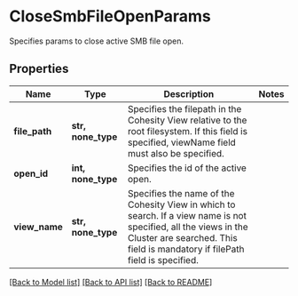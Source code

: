 # CloseSmbFileOpenParams

Specifies params to close active SMB file open.

## Properties
Name | Type | Description | Notes
------------ | ------------- | ------------- | -------------
**file_path** | **str, none_type** | Specifies the filepath in the Cohesity View relative to the root filesystem. If this field is specified, viewName field must also be specified. | 
**open_id** | **int, none_type** | Specifies the id of the active open. | 
**view_name** | **str, none_type** | Specifies the name of the Cohesity View in which to search. If a view name is not specified, all the views in the Cluster are searched. This field is mandatory if filePath field is specified. | 

[[Back to Model list]](../README.md#documentation-for-models) [[Back to API list]](../README.md#documentation-for-api-endpoints) [[Back to README]](../README.md)


